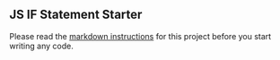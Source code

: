 ## JS IF Statement Starter

Please read the [markdown instructions](instructions.md) for this project before you start writing any code.
